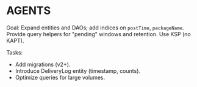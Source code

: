 # AGENTS

Goal: Expand entities and DAOs; add indices on `postTime`, `packageName`. Provide query helpers for "pending" windows and retention. Use KSP (no KAPT).

Tasks:
- Add migrations (v2+).
- Introduce DeliveryLog entity (timestamp, counts).
- Optimize queries for large volumes.
